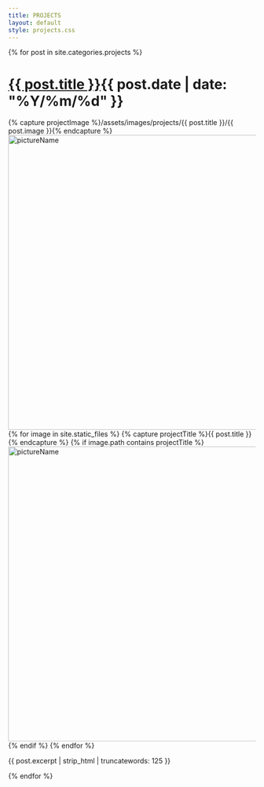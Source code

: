 ```yaml
---
title: PROJECTS
layout: default
style: projects.css
---
```

<main>
  {% for post in site.categories.projects %}
  <div class="projects">
  <h1><a href="{{ post.url }}" class="link">{{ post.title }}</a><span>{{ post.date | date: "%Y/%m/%d" }}</span></h1>
  {% capture projectImage %}/assets/images/projects/{{ post.title }}/{{ post.image }}{% endcapture %}
  <img src="{{ projectImage }}" width="600" alt="pictureName" class="projectImage">
  <div class="card">
  {% for image in site.static_files %}
  {% capture projectTitle %}{{ post.title }}{% endcapture %}
    {% if image.path contains projectTitle %}
      <img src="{{ image.path }}" width="600" alt="pictureName">
    {% endif %}
  {% endfor %}
  </div>
  <p>{{ post.excerpt | strip_html | truncatewords: 125  }}</p>
  </div>
  {% endfor %}
</main>